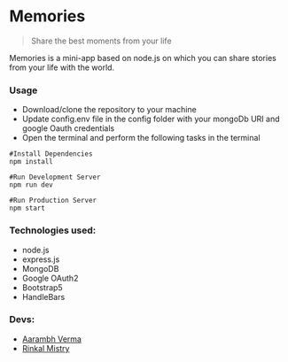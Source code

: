 # Memories
> Share the best moments from your life

Memories is a mini-app based on node.js on which you can share stories from your life with the world.

### Usage
- Download/clone the repository to your machine
- Update config.env file in the config folder with your mongoDb URI and google Oauth credentials
- Open the terminal and perform the following tasks in the terminal
```
#Install Dependencies
npm install

#Run Development Server
npm run dev

#Run Production Server
npm start
```

### Technologies used:
- node.js
- express.js
- MongoDB
- Google OAuth2
- Bootstrap5
- HandleBars

### Devs:
- [Aarambh Verma](https://github.com/AarambhVerma)
- [Rinkal Mistry](https://github.com/RInkal25)